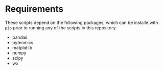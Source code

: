 # Requirements

These scripts depend on the following packages, which can be installe with `pip`
prior to running any of the scripts in this repository:

- pandas
- pyteomics
- matplotlib
- numpy
- scipy
- wx
